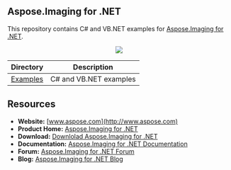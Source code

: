 ## Aspose.Imaging for .NET

This repository contains C# and VB.NET examples for [Aspose.Imaging for .NET](http://www.aspose.com/.net/imaging-component.aspx).
<p align="center">
  <a title="Download ZIP" href="https://github.com/asposeimaging/Aspose_Imaging_NET/archive/master.zip">
     <img src="http://i.imgur.com/hwNhrGZ.png" />
  </a>
</p>

Directory | Description
--------- | -----------
[Examples](Examples) | C# and VB.NET examples

## Resources

+ **Website:** [www.aspose.com](http://www.aspose.com)
+ **Product Home:** [Aspose.Imaging for .NET](http://www.aspose.com/categories/.net-components/aspose.imaging-for-.net/default.aspx)
+ **Download:** [Downlolad Aspose.Imaging for .NET](http://www.aspose.com/community/files/51/.net-components/aspose.imaging-for-.net/default.aspx)
+ **Documentation:** [Aspose.Imaging for .NET Documentation](http://www.aspose.com/documentation/.net-components/aspose.imaging-for-.net/index.html)
+ **Forum:** [Aspose.Imaging for .NET Forum](http://www.aspose.com/community/forums/aspose.imaging-product-family/498/showforum.aspx)
+ **Blog:** [Aspose.Imaging for .NET Blog](http://www.aspose.com/blogs/aspose-products/aspose.imaging-product-family.html)
